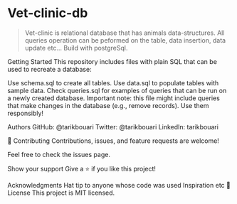 # Vet-clinic-db

> Vet-clinic is relational database that has animals data-structures. 
> All queries operation can be peformed on the table, data insertion, data update etc... 
> Build with postgreSql.

Getting Started
This repository includes files with plain SQL that can be used to recreate a database:

Use schema.sql to create all tables.
Use data.sql to populate tables with sample data.
Check queries.sql for examples of queries that can be run on a newly created database. Important note: this file might include queries that make changes in the database (e.g., remove records). Use them responsibly!

Authors
GitHub: @tarikbouari
Twitter: @tarikbouari
LinkedIn: tarikbouari

🤝 Contributing
Contributions, issues, and feature requests are welcome!

Feel free to check the issues page.

Show your support
Give a ⭐️ if you like this project!

Acknowledgments
Hat tip to anyone whose code was used
Inspiration
etc
📝 License
This project is MIT licensed.
